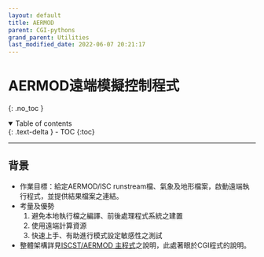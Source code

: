 ```yaml
---
layout: default
title: AERMOD
parent: CGI-pythons
grand_parent: Utilities
last_modified_date: 2022-06-07 20:21:17
---
```

# AERMOD遠端模擬控制程式
{: .no_toc }

<details open markdown="block">
  <summary>
    Table of contents
  </summary>
  {: .text-delta }
- TOC
{:toc}
</details>

---
## 背景
- 作業目標：給定AERMOD/ISC runstream檔、氣象及地形檔案，啟動遠端執行程式，並提供結果檔案之連結。
- 考量及優勢
  1. 避免本地執行檔之編譯、前後處理程式系統之建置
  1. 使用遠端計算資源
  1. 快速上手、有助進行模式設定敏感性之測試
- 整體架構詳見[ISCST/AERMOD 主程式](https://sinotec2.github.io/Focus-on-Air-Quality/PlumeModels/RemoteSystem/main/)之說明，此處著眼於CGI程式的說明。

## 
